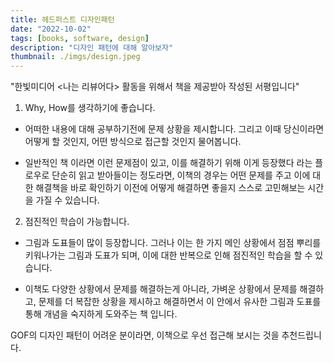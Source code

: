 ```yaml
---
title: 헤드퍼스트 디자인패턴
date: "2022-10-02"
tags: [books, software, design]
description: "디자인 패턴에 대해 알아보자"
thumbnail: ./imgs/design.jpeg
---
```


"한빛미디어 <나는 리뷰어다> 활동을 위해서 책을 제공받아 작성된 서평입니다"

1. Why, How를 생각하기에 좋습니다.

* 어떠한 내용에 대해 공부하기전에 문제 상황을 제시합니다. 그리고 이때 당신이라면 어떻게 할 것인지, 어떤 방식으로 접근할 것인지 물어봅니다.

* 일반적인 책 이라면 이런 문제점이 있고, 이를 해결하기 위해 이게 등장했다 라는 플로우로 단순히 읽고 받아들이는 정도라면, 이책의 경우는 어떤 문제를 주고 이에 대한 해결책을 바로  확인하기 이전에 어떻게 해결하면 좋을지 스스로 고민해보는 시간을 가질 수 있습니다.

 

2. 점진적인 학습이 가능합니다.

* 그림과 도표들이 많이 등장합니다. 그러나 이는 한 가지 메인 상황에서 점점 뿌리를 키워나가는 그림과 도표가 되며, 이에 대한 반복으로 인해 점진적인 학습을 할 수 있습니다.

* 이책도 다양한 상황에서 문제를 해결하는게 아니라, 가벼운 상황에서 문제를 해결하고, 문제를 더 복잡한 상황을 제시하고 해결하면서 이 안에서 유사한 그림과 도표를 통해 개념을 숙지하게 도와주는 책 입니다.

 

GOF의 디자인 패턴이 어려운 분이라면, 이책으로 우선 접근해 보시는 것을 추천드립니다.

